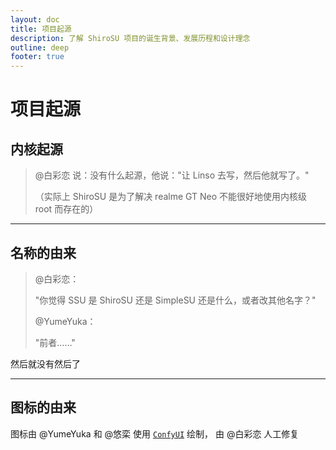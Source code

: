 ```yaml
---
layout: doc
title: 项目起源
description: 了解 ShiroSU 项目的诞生背景、发展历程和设计理念
outline: deep
footer: true
---
```


# **项目起源**

## 内核起源

> @白彩恋 说：没有什么起源，他说："让 Linso 去写，然后他就写了。"
>
> （实际上 ShiroSU 是为了解决 realme GT Neo 不能很好地使用内核级 root 而存在的）

---

## 名称的由来

> @白彩恋：
>
> "你觉得 SSU 是 ShiroSU 还是 SimpleSU 还是什么，或者改其他名字？"
>
> @YumeYuka：
>
> "前者……"

然后就没有然后了

---

## 图标的由来

图标由 @YumeYuka 和 @悠栾 使用 [`ConfyUI`](https://github.com/comfyanonymous/ComfyUI) 绘制，
由 @白彩恋 人工修复
